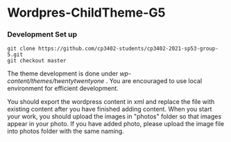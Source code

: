 # Wordpres-ChildTheme-G5

### Development Set up

```
git clone https://github.com/cp3402-students/cp3402-2021-sp53-group-5.git
git checkout master
```
The theme development is done under *wp-content/themes/twentytwentyone* .
You are encouraged to use local environment for efficient development.

You should export the wordpress content in xml and replace the file with existing content after you have finished adding content. When you start your work, you should upload the images in "photos" folder so that images appear in your photo.
If you have added photo, please upload the image file into photos folder with the same naming. 
